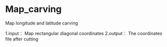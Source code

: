 # Map_carving
Map longitude and latitude carving

1.input： Map rectangular diagonal coordinates
2.output： The coordinates file after cutting
